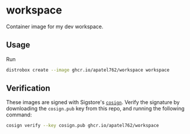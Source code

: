 # workspace

Container image for my dev workspace.

## Usage

Run

```bash
distrobox create --image ghcr.io/apatel762/workspace workspace
```

## Verification

These images are signed with Sigstore's [`cosign`](https://docs.sigstore.dev/cosign/overview/). Verify the signature by downloading the `cosign.pub` key from this repo, and running the following command:

```bash
cosign verify --key cosign.pub ghcr.io/apatel762/workspace
```
